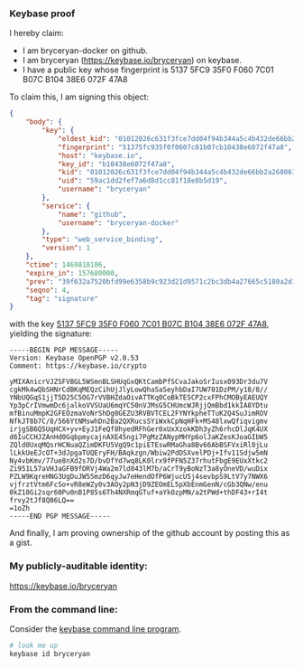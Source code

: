 ### Keybase proof

I hereby claim:

  * I am bryceryan-docker on github.
  * I am bryceryan (https://keybase.io/bryceryan) on keybase.
  * I have a public key whose fingerprint is 5137 5FC9 35F0 F060 7C01  B07C B104 38E6 072F 47A8

To claim this, I am signing this object:

```json
{
    "body": {
        "key": {
            "eldest_kid": "01012026c631f3fce7dd04f94b344a5c4b432de66bb2a268061d04a9bd25cee2f68c0a",
            "fingerprint": "51375fc935f0f0607c01b07cb10438e6072f47a8",
            "host": "keybase.io",
            "key_id": "b10438e6072f47a8",
            "kid": "01012026c631f3fce7dd04f94b344a5c4b432de66bb2a268061d04a9bd25cee2f68c0a",
            "uid": "59ac1dd2fef7a6d8d1cc81f18e8b5d19",
            "username": "bryceryan"
        },
        "service": {
            "name": "github",
            "username": "bryceryan-docker"
        },
        "type": "web_service_binding",
        "version": 1
    },
    "ctime": 1469810106,
    "expire_in": 157680000,
    "prev": "39f632a7520bfd99e6358b9c923d21d9571c2bc3db4a27665c5180a2d1a80765",
    "seqno": 4,
    "tag": "signature"
}
```

with the key [5137 5FC9 35F0 F060 7C01  B07C B104 38E6 072F 47A8](https://keybase.io/bryceryan), yielding the signature:

```
-----BEGIN PGP MESSAGE-----
Version: Keybase OpenPGP v2.0.53
Comment: https://keybase.io/crypto

yMIXAnicrVJZSFVBGL5WSmnBLSHUqGxQKtCambPfSCvaJakoSrIusx093Dr3du7V
cgkMk4wQbSHNrCdBKqMEQzCihUjJlyLowQhaSaSeyhbDaI7UW701DzPM/y18/8//
YNbUQGqS1jjT5D25C5OG7rVVBHZdaOivATTKq0CoBkTE5CP2cxFPhCMOByEAEUQY
Yp3pCrIVmwmDc6jalkoVVSUaU6mqYC50nVJMsG5CHUmcWJRjjQmBbd1kkIA8YDtu
mfBinuMmpK2GFEOzmaVoNrShDg0GEZU3RVBVTCEL2FYNYkpheTTuK2Q4SuJimROV
NfkJT8b7C/8/566YtNMswhDn2Ba2QXRucsSYiWxkCpNqHFk+MS48lxwQfiqvigmv
irjgSB6Q5UqHCX+yv+EyJ1FeQf8hyedRFhGer0xUxXzokKDh3yZh6rhcDlJqK4UX
d6IuCCHJZAnHd0GqbpmycajnAXE45ngi7PgMzZANypMHYp6olJaKZesKJoaGIbW5
ZQld0UxqMQsrHCNuaQZimDKFU5VgQ9c1piETEswRMaGha8Bv66AbBSFVxiRl0jLu
lLkkUeEJcOT+3dJpgaTUQEryFH/BAqkzgn/Wbiw2PdDSXvelPDj+Ifv11Sdjw5mN
Ny4vbKmv/77ue8nXd2s7D/bvDfYd7wq8LK0lrx9fPFN5Z37rhutFbgE9EUxXtkc2
Zi951L57aVHJaGFB9fORVj4Wa2m7ld843lM7b/aCrT9yBoNzT3a8yOneVD/wuDix
PZLW9KqreHNG3UgDuJW55mzD6qyJw7eHendOfP6WjucU5j4sevbpS9LtV7y7NWX6
vjfrztVtm6FcSo+vR8eWZy0v3AOy2pN3jD9ZEOmEL5pXbEnmGenN/cGb3QNw/enu
0kZ18Gi2sqr60Pu0nB1P85s6Th4NXRmqGTuf+aYkOzpMN/a2tPWd+thDF43+rI4t
frvy2tJf8Q06LQ==
=1oZh
-----END PGP MESSAGE-----

```

And finally, I am proving ownership of the github account by posting this as a gist.

### My publicly-auditable identity:

https://keybase.io/bryceryan

### From the command line:

Consider the [keybase command line program](https://keybase.io/download).

```bash
# look me up
keybase id bryceryan
```
